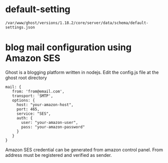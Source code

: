 # default-setting

    /var/www/ghost/versions/1.18.2/core/server/data/schema/default-settings.json


# blog mail configuration using Amazon SES

Ghost is a blogging platform written in nodejs.
Edit the config.js file at the ghost root directory

```
mail: {
   from: 'from@email.com',
   transport: 'SMTP',
   options: {
     host: "your-amazon-host",
     port: 465,
     service: "SES",
     auth: {
       user: "your-amazon-user",
       pass: "your-amazon-password"
     }
   }
}
```

Amazon SES credential can be generated from amazon control panel.
From address must be registered and verified as sender.
